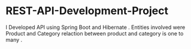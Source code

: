 # REST-API-Development-Project
I Developed API using Spring Boot and Hibernate . Entities involved were  Product  and Category relaction between product and category is one to many .
